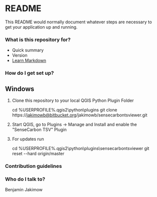 # README #

This README would normally document whatever steps are necessary to get your application up and running.

### What is this repository for? ###

* Quick summary
* Version
* [Learn Markdown](https://bitbucket.org/tutorials/markdowndemo)

### How do I get set up? ###

## Windows ##
1. Clone this repository to your local QGIS Python Plugin Folder

    cd %USERPROFILE%\.qgis2\python\plugins
    git clone https://jakimowb@bitbucket.org/jakimowb/sensecarbontsviewer.git


2. Start QGIS, go to Plugins -> Manage and Install and enable the "SenseCarbon TSV" Plugin


3. For updates run

    cd %USERPROFILE%\.qgis2\python\plugins\sensecarbontsviewer
    git reset --hard origin/master 


### Contribution guidelines ###


### Who do I talk to? ###

Benjamin Jakimow